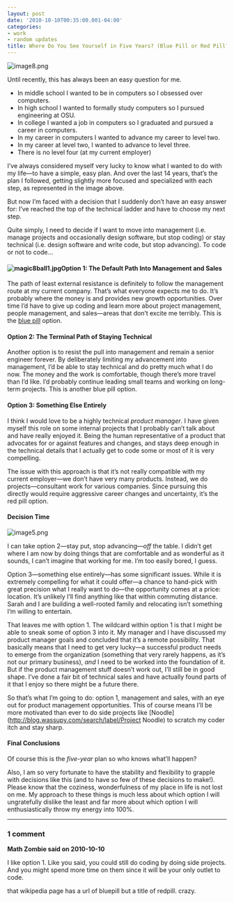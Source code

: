```yaml
---
layout: post
date: '2010-10-10T00:35:00.001-04:00'
categories:
- work
- random updates
title: Where Do You See Yourself in Five Years? (Blue Pill or Red Pill?)
---
```



![image8.png](/assets/2010/image8.png)

Until recently, this has always been an easy question for me.  
* In middle school I wanted to be in computers so I obsessed over computers. 
* In high school I wanted to formally study computers so I pursued engineering at OSU. 
* In college I wanted a job in computers so I graduated and pursued a career in computers. 
* In my career in computers I wanted to advance my career to level two. 
* In my career at level two, I wanted to advance to level three. 
* There is no level four (at my current employer)  


I’ve always considered myself very lucky to know what I wanted to do with my life—to have a simple, easy plan. And over the last 14 years, that’s the plan I followed, getting slightly more focused and specialized with each step, as represented in the image above.

But now I’m faced with a decision that I suddenly don’t have an easy answer for: I’ve reached the top of the technical ladder and have to choose my next step.

Quite simply, I need to decide if I want to move into management (i.e. manage projects and occasionally design software, but stop coding) or stay technical (i.e. design software and write code, but stop advancing). To code or not to code...  <h4>![magic8ball1.jpg](/assets/2010/magic8ball1.jpg)Option 1: The Default Path Into Management and Sales</h4>

The path of least external resistance is definitely to follow the management route at my current company. That’s what everyone expects me to do. It’s probably where the money is and provides new growth opportunities. Over time I’d have to give up coding and learn more about project management, people management, and sales—areas that don’t excite me terribly. This is the [blue pill](http://en.wikipedia.org/wiki/Bluepill) option.  <h4>Option 2: The Terminal Path of Staying Technical</h4>

Another option is to resist the pull into management and remain a senior engineer forever. By deliberately limiting my advancement into management, I’d be able to stay technical and do pretty much what I do now. The money and the work is comfortable, though there’s more travel than I’d like. I’d probably continue leading small teams and working on long-term projects. This is another blue pill option.  <h4>Option 3: Something Else Entirely</h4>

I think I would love to be a highly technical *product manager*. I have given myself this role on some internal projects that I probably can’t talk about and have really enjoyed it. Being the human representative of a product that advocates for or against features and changes, and stays deep enough in the technical details that I actually get to code some or most of it is very compelling.

The issue with this approach is that it’s not really compatible with my current employer—we don’t have very many products. Instead, we do projects—consultant work for various companies. Since pursuing this directly would require aggressive career changes and uncertainty, it’s the red pill option.  <h4>Decision Time</h4>

![image5.png](/assets/2010/image5.png)

I can take option 2—stay put, stop advancing—*off* the table. I didn’t get where I am now by doing things that are comfortable and as wonderful as it sounds, I can’t imagine that working for me. I’m too easily bored, I guess.

Option 3—something else entirely—has some significant issues. While it is extremely compelling for what it could offer—a chance to hand-pick with great precision what I really want to do—the opportunity comes at a price: location. It’s unlikely I’ll find anything like that within commuting distance. Sarah and I are building a well-rooted family and relocating isn’t something I’m willing to entertain.

That leaves me with option 1. The wildcard within option 1 is that I might be able to sneak some of option 3 into it. My manager and I have discussed my product manager goals and concluded that it’s a remote possibility. That basically means that I need to get very lucky—a successful product needs to emerge from the organization (something that very rarely happens, as it’s not our primary business), *and* I need to be worked into the foundation of it. But if the product management stuff doesn’t work out, I’ll still be in good shape. I’ve done a fair bit of technical sales and have actually found parts of it that I enjoy so there might be a future there.

So that’s what I’m going to do: option 1, management and sales, with an eye out for product management opportunities. This of course means I’ll be more motivated than ever to do side projects like [Noodle](http://blog.wassupy.com/search/label/Project Noodle) to scratch my coder itch and stay sharp.  <h4>Final Conclusions</h4>

Of course this is the *five-year* plan so who knows what’ll happen? 

Also, I am so very fortunate to have the stability and flexibility to grapple with decisions like this (and to have so few of these decisions to make!). Please know that the coziness, wonderfulness of my place in life is not lost on me. My approach to these things is much less about which option I will ungratefully dislike the least and far more about which option I will enthusiastically throw my energy into 100%.

---

### 1 comment

**Math Zombie said on 2010-10-10**

I like option 1. Like you said, you could still do coding by doing side projects. And you might spend more time on them since it will be your only outlet to code.

that wikipedia page has a url of bluepill but a title of redpill. crazy.

